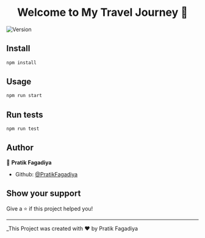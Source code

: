 <h1 align="center">Welcome to My Travel Journey 👋</h1>
<p>
  <img alt="Version" src="https://img.shields.io/badge/version-0.1.0-blue.svg?cacheSeconds=2592000" />
</p>

## Install

```sh
npm install
```

## Usage

```sh
npm run start
```

## Run tests

```sh
npm run test
```

## Author

👤 **Pratik Fagadiya**

* Github: [@PratikFagadiya](https://github.com/PratikFagadiya)

## Show your support

Give a ⭐️ if this project helped you!

***
_This Project was created with ❤️ by Pratik Fagadiya